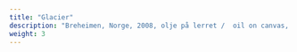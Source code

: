 ```yaml
---
title: "Glacier"
description: "Breheimen, Norge, 2008, olje på lerret /  oil on canvas, 50 x 50 cm"
weight: 3
---
```

